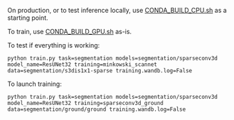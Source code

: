On production, or to test inference locally, use [CONDA_BUILD_CPU.sh](rockrobotics/utils/CONDA_BUILD_CPU.sh) as a starting point.

To train, use [CONDA_BUILD_GPU.sh](rockrobotics/utils/CONDA_BUILD_GPU.sh) as-is.

To test if everything is working:

```
python train.py task=segmentation models=segmentation/sparseconv3d model_name=ResUNet32 training=minkowski_scannet data=segmentation/s3dis1x1-sparse training.wandb.log=False
```

To launch training:

```
python train.py task=segmentation models=segmentation/sparseconv3d model_name=ResUNet32 training=sparseconv3d_ground data=segmentation/ground/ground training.wandb.log=False
```